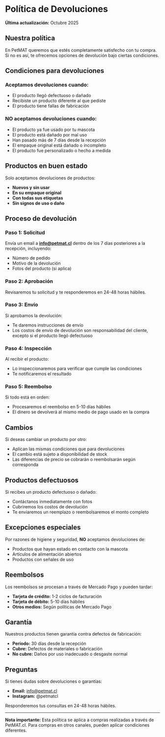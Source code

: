 # Política de Devoluciones

**Última actualización:** Octubre 2025

## Nuestra política

En PetMAT queremos que estés completamente satisfecho con tu compra. Si no es así, te ofrecemos opciones de devolución bajo ciertas condiciones.

## Condiciones para devoluciones

### Aceptamos devoluciones cuando:

- El producto llegó defectuoso o dañado
- Recibiste un producto diferente al que pediste
- El producto tiene fallas de fabricación

### NO aceptamos devoluciones cuando:

- El producto ya fue usado por tu mascota
- El producto está dañado por mal uso
- Han pasado más de 7 días desde la recepción
- El empaque original está dañado o incompleto
- El producto fue personalizado o hecho a medida

## Productos en buen estado

Solo aceptamos devoluciones de productos:

- **Nuevos y sin usar**
- **En su empaque original**
- **Con todas sus etiquetas**
- **Sin signos de uso o daño**

## Proceso de devolución

### Paso 1: Solicitud
Envía un email a **info@petmat.cl** dentro de los 7 días posteriores a la recepción, incluyendo:

- Número de pedido
- Motivo de la devolución
- Fotos del producto (si aplica)

### Paso 2: Aprobación
Revisaremos tu solicitud y te responderemos en 24-48 horas hábiles.

### Paso 3: Envío
Si aprobamos la devolución:

- Te daremos instrucciones de envío
- Los costos de envío de devolución son responsabilidad del cliente, excepto si el producto llegó defectuoso

### Paso 4: Inspección
Al recibir el producto:

- Lo inspeccionaremos para verificar que cumple las condiciones
- Te notificaremos el resultado

### Paso 5: Reembolso
Si todo está en orden:

- Procesaremos el reembolso en 5-10 días hábiles
- El dinero se devolverá al mismo medio de pago usado en la compra

## Cambios

Si deseas cambiar un producto por otro:

- Aplican las mismas condiciones que para devoluciones
- El cambio está sujeto a disponibilidad de stock
- Las diferencias de precio se cobrarán o reembolsarán según corresponda

## Productos defectuosos

Si recibes un producto defectuoso o dañado:

- Contáctanos inmediatamente con fotos
- Cubriremos los costos de devolución
- Te enviaremos un reemplazo o reembolsaremos el monto completo

## Excepciones especiales

Por razones de higiene y seguridad, **NO** aceptamos devoluciones de:

- Productos que hayan estado en contacto con la mascota
- Artículos de alimentación abiertos
- Productos con señales de uso

## Reembolsos

Los reembolsos se procesan a través de Mercado Pago y pueden tardar:

- **Tarjeta de crédito:** 1-2 ciclos de facturación
- **Tarjeta de débito:** 5-10 días hábiles
- **Otros medios:** Según políticas de Mercado Pago

## Garantía

Nuestros productos tienen garantía contra defectos de fabricación:

- **Período:** 30 días desde la recepción
- **Cubre:** Defectos de materiales o fabricación
- **No cubre:** Daños por uso inadecuado o desgaste normal

## Preguntas

Si tienes dudas sobre devoluciones o garantías:

- **Email:** info@petmat.cl
- **Instagram:** @petmatcl

Responderemos tus consultas en 24-48 horas hábiles.

---

**Nota importante:** Esta política se aplica a compras realizadas a través de PetMAT.cl. Para compras en otros canales, pueden aplicar condiciones diferentes.





